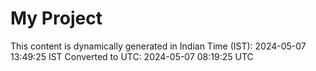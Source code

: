# My Project

This content is dynamically generated in Indian Time (IST): 2024-05-07 13:49:25 IST
Converted to UTC: 2024-05-07 08:19:25 UTC
